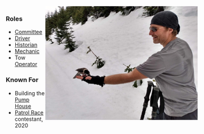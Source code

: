 
<img src="img/2020%20Matt%20Simerson.jpeg" align="right" width="400px" alt="photo of Matt feeding a gray jay">

### Roles

* [Committee](Committee)
* [Driver](Driver)
* [Historian](Historian)
* [Mechanic](Mechanic)
* Tow [Operator](Operator)

### Known For

* Building the [Pump House](Pump-House)
* [Patrol Race](Patrol-Race) contestant, 2020
